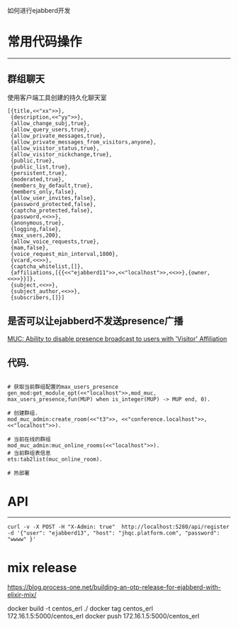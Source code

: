 如何进行ejabberd开发



# 常用代码操作

-------------------------------------------------------------------------------

## 群组聊天

使用客户端工具创建的持久化聊天室

```
[{title,<<"xx">>},
 {description,<<"yy">>},
 {allow_change_subj,true},
 {allow_query_users,true},
 {allow_private_messages,true},
 {allow_private_messages_from_visitors,anyone},
 {allow_visitor_status,true},
 {allow_visitor_nickchange,true},
 {public,true},
 {public_list,true},
 {persistent,true},
 {moderated,true},
 {members_by_default,true},
 {members_only,false},
 {allow_user_invites,false},
 {password_protected,false},
 {captcha_protected,false},
 {password,<<>>},
 {anonymous,true},
 {logging,false},
 {max_users,200},
 {allow_voice_requests,true},
 {mam,false},
 {voice_request_min_interval,1800},
 {vcard,<<>>},
 {captcha_whitelist,[]},
 {affiliations,[{{<<"ejabberd11">>,<<"localhost">>,<<>>},{owner,<<>>}}]},
 {subject,<<>>},
 {subject_author,<<>>},
 {subscribers,[]}]
```

## 是否可以让ejabberd不发送presence广播

[MUC: Ability to disable presence broadcast to users with 'Visitor' Affiliation](https://www.ejabberd.im/node/5055)


## 代码.

```

# 获取当前群组配置的max_users_presence
gen_mod:get_module_opt(<<"localhost">>,mod_muc, max_users_presence,fun(MUP) when is_integer(MUP) -> MUP end, 0).

# 创建群组.
mod_muc_admin:create_room(<<"t3">>, <<"conference.localhost">>, <<"localhost">>).

# 当前在线的群组
mod_muc_admin:muc_online_rooms(<<"localhost">>).
# 当前群组表信息
ets:tab2list(muc_online_room).

# 热部署

```


# API

-------------------------------------------------------------------------------

```
curl -v -X POST -H "X-Admin: true"  http://localhost:5280/api/register -d '{"user": "ejabberd13", "host": "jhqc.platform.com", "password": "wwww" }'
```



# mix release
https://blog.process-one.net/building-an-otp-release-for-ejabberd-with-elixir-mix/


docker build -t centos_erl ./
docker tag centos_erl 172.16.1.5:5000/centos_erl
docker push 172.16.1.5:5000/centos_erl
